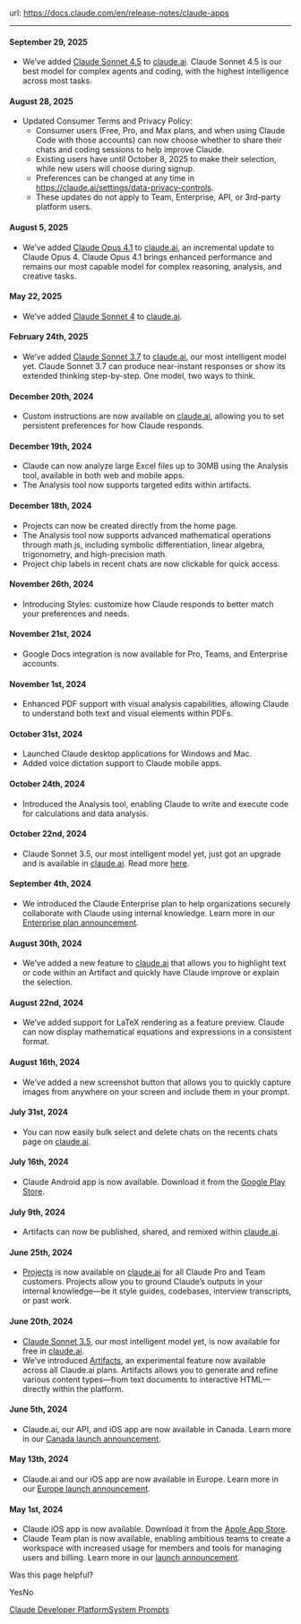 url: https://docs.claude.com/en/release-notes/claude-apps

---

#### September 29, 2025

  * We’ve added [Claude Sonnet 4.5](http://www.anthropic.com/news/claude-sonnet-4-5) to [claude.ai](https://www.claude.ai). Claude Sonnet 4.5 is our best model for complex agents and coding, with the highest intelligence across most tasks.

#### August 28, 2025

  * Updated Consumer Terms and Privacy Policy:
    * Consumer users \(Free, Pro, and Max plans, and when using Claude Code with those accounts\) can now choose whether to share their chats and coding sessions to help improve Claude.
    * Existing users have until October 8, 2025 to make their selection, while new users will choose during signup.
    * Preferences can be changed at any time in <https://claude.ai/settings/data-privacy-controls>.
    * These updates do not apply to Team, Enterprise, API, or 3rd-party platform users.

#### August 5, 2025

  * We’ve added [Claude Opus 4.1](https://www.anthropic.com/news/claude-opus-4-1) to [claude.ai](https://www.claude.ai), an incremental update to Claude Opus 4. Claude Opus 4.1 brings enhanced performance and remains our most capable model for complex reasoning, analysis, and creative tasks.

#### May 22, 2025

  * We’ve added [Claude Sonnet 4](http://www.anthropic.com/news/claude-4) to [claude.ai](https://www.claude.ai).

#### February 24th, 2025

  * We’ve added [Claude Sonnet 3.7](http://www.anthropic.com/news/claude-3-7-sonnet) to [claude.ai](https://www.claude.ai), our most intelligent model yet. Claude Sonnet 3.7 can produce near-instant responses or show its extended thinking step-by-step. One model, two ways to think.

#### December 20th, 2024

  * Custom instructions are now available on [claude.ai](https://www.claude.ai), allowing you to set persistent preferences for how Claude responds.

#### December 19th, 2024

  * Claude can now analyze large Excel files up to 30MB using the Analysis tool, available in both web and mobile apps.
  * The Analysis tool now supports targeted edits within artifacts.

#### December 18th, 2024

  * Projects can now be created directly from the home page.
  * The Analysis tool now supports advanced mathematical operations through math.js, including symbolic differentiation, linear algebra, trigonometry, and high-precision math.
  * Project chip labels in recent chats are now clickable for quick access.

#### November 26th, 2024

  * Introducing Styles: customize how Claude responds to better match your preferences and needs.

#### November 21st, 2024

  * Google Docs integration is now available for Pro, Teams, and Enterprise accounts.

#### November 1st, 2024

  * Enhanced PDF support with visual analysis capabilities, allowing Claude to understand both text and visual elements within PDFs.

#### October 31st, 2024

  * Launched Claude desktop applications for Windows and Mac.
  * Added voice dictation support to Claude mobile apps.

#### October 24th, 2024

  * Introduced the Analysis tool, enabling Claude to write and execute code for calculations and data analysis.

#### October 22nd, 2024

  * Claude Sonnet 3.5, our most intelligent model yet, just got an upgrade and is available in [claude.ai](https://www.claude.ai). Read more [here](https://www.anthropic.com/claude/sonnet).

#### September 4th, 2024

  * We introduced the Claude Enterprise plan to help organizations securely collaborate with Claude using internal knowledge. Learn more in our [Enterprise plan announcement](https://www.anthropic.com/news/claude-for-enterprise).

#### August 30th, 2024

  * We’ve added a new feature to [claude.ai](https://www.claude.ai) that allows you to highlight text or code within an Artifact and quickly have Claude improve or explain the selection.

#### August 22nd, 2024

  * We’ve added support for LaTeX rendering as a feature preview. Claude can now display mathematical equations and expressions in a consistent format.

#### August 16th, 2024

  * We’ve added a new screenshot button that allows you to quickly capture images from anywhere on your screen and include them in your prompt.

#### July 31st, 2024

  * You can now easily bulk select and delete chats on the recents chats page on [claude.ai](https://www.claude.ai).

#### July 16th, 2024

  * Claude Android app is now available. Download it from the [Google Play Store](https://play.google.com/store/apps/details?id=com.anthropic.claude).

#### July 9th, 2024

  * Artifacts can now be published, shared, and remixed within [claude.ai](https://www.claude.ai).

#### June 25th, 2024

  * [Projects](https://www.anthropic.com/news/projects) is now available on [claude.ai](https://www.claude.ai) for all Claude Pro and Team customers. Projects allow you to ground Claude’s outputs in your internal knowledge—be it style guides, codebases, interview transcripts, or past work.

#### June 20th, 2024

  * [Claude Sonnet 3.5](http://anthropic.com/news/claude-3-5-sonnet), our most intelligent model yet, is now available for free in [claude.ai](https://www.claude.ai).
  * We’ve introduced [Artifacts](http://anthropic.com/news/claude-3-5-sonnet), an experimental feature now available across all Claude.ai plans. Artifacts allows you to generate and refine various content types—from text documents to interactive HTML—directly within the platform.

#### June 5th, 2024

  * Claude.ai, our API, and iOS app are now available in Canada. Learn more in our [Canada launch announcement](https://www.anthropic.com/news/introducing-claude-to-canada).

#### May 13th, 2024

  * Claude.ai and our iOS app are now available in Europe. Learn more in our [Europe launch announcement](https://www.anthropic.com/news/claude-europe).

#### May 1st, 2024

  * Claude iOS app is now available. Download it from the [Apple App Store](https://apps.apple.com/us/app/claude-by-anthropic/id6473753684).
  * Claude Team plan is now available, enabling ambitious teams to create a workspace with increased usage for members and tools for managing users and billing. Learn more in our [launch announcement](https://www.anthropic.com/news/team-plan-and-ios).

Was this page helpful?

YesNo

[Claude Developer Platform](/en/release-notes/api)[System Prompts](/en/release-notes/system-prompts)
